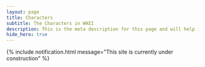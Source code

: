 ```yaml
---
layout: page
title: Characters
subtitle: The Characters in WHII
description: This is the meta description for this page and will help it appear in search engines
hide_hero: true
---
```

{% include notification.html 
message="This site is currently under construction"  %}
